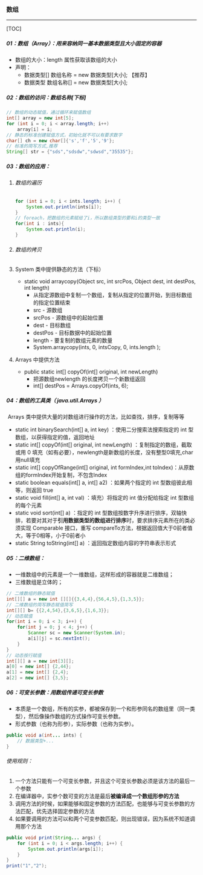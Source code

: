 ### 数组

------

[TOC]

##### 01：数组（Array）：用来容纳同一基本数据类型且大小固定的容器

- 数组的大小：length 属性获取该数组的大小
- 声明：
  - 数据类型[] 数组名称 = new 数据类型[大小];  【推荐】
  - 数据类型 数组名称[] = new 数据类型[大小];

##### 02：数组的访问：数组名称[下标]

```java
// 数组的动态赋值，通过循环来赋值数组
int[] array = new int[5];
for (int i = 0; i < array.length; i++)
    array[i] = i;
// 静态的标准创建赋值方式，初始化就不可以有要求数字
char[] ch = new char[]{'s','f','5','9'}; 
// 标准的简写方式,推荐
String[] str = {"sds","sdsdw","sdwsd","35535"};
```

##### 03：数组的应用：

1. ###### 数组的遍历

   ```Java
   for (int i = 0; i < ints.length; i++) {
       System.out.println(ints[i]);
   }
   // foreach，把数组的元素赋给了i，所以数组类型的要和i的类型一致
   for(int i : ints){
       System.out.println(i);
   }
   ```

2. ###### 数组的拷贝

1. System 类中提供静态的方法（下标）
   - static void arraycopy(Object src, int srcPos, Object dest, int destPos, int length) 
     - 从指定源数组中复制一个数组，复制从指定的位置开始，到目标数组的指定位置结束
     - src - 源数组
     - srcPos - 源数组中的起始位置
     - dest - 目标数组
     - destPos - 目标数据中的起始位置
     - length - 要复制的数组元素的数量 
     - System.arraycopy(ints, 0, intsCopy, 0, ints.length );
2. Arrays 中提供方法 
   - public static int[] copyOf(int[] original, int newLength)  
     - 把源数组newlength 的长度拷贝一个新数组返回
     - int[] destPos = Arrays.copyOf(ints, 6);

##### 04：数组的工具类（ java.util.Arrays ）

​	Arrays 类中提供大量的对数组进行操作的方法，比如查找，排序，复制等等

- static int binarySearch(int[] a, int key)  ：使用二分搜索法搜索指定的 int 型数组，以获得指定的值，返回地址
- static int[] copyOf(int[] original, int newLength) ：复制指定的数组，截取或用 0 填充（如有必要），newlength是新数组的长度，没有整型0填充,char用null填充
- static int[] copyOfRange(int[] original, int formIndex,int tolndex)：从原数组的formIndex开始复制，不包含lndex
- static boolean equals(int[] a, int[] a2) ：如果两个指定的 int 型数组彼此相等，则返回 true
- static void fill(int[] a, int val) ：填充）将指定的 int 值分配给指定 int 型数组的每个元素
- static void sort(int[] a) ：指定的 int 型数组按数字升序进行排序，双轴快排，若要对其对于**引用数据类型的数组进行排序**时，要求排序元素所在的类必须实现 Comparable 接口，重写 compareTo方法，根据返回值大于0前者值大，等于0相等，小于0前者小
- static String toString(int[] a) ：返回指定数组内容的字符串表示形式

##### 05：二维数组：

- 一维数组中的元素是一个一维数组，这样形成的容器就是二维数组；
- 三维数组是立体的；

```java
// 二维数组的静态赋值
int[][] a = new int [][]{{3,4,4},{56,4,5},{1,3,5}};
// 二维数组的简写静态赋值简写
int[][] b= {{2,4,54},{3,6,5},{1,6,3}};
// 动态赋值
for(int i = 0; i < 3; i++) {
	for(int j = 0; j < 4; j++) {
		Scanner sc = new Scanner(System.in);
		a[i][j] = sc.nextInt();
	}
}
// 动态按行赋值
int[][] a = new int[3][];
a[0] = new int[] {2,44};
a[1] = new int[] {2,4};
a[2] = new int[] {3,5};
```

##### 06：可变长参数：用数组传递可变长参数

- 本质是一个数组，所有的实参，都被保存到一个和形参同名的数组里（同一类型），然后像操作数组的方式操作可变长参数。
- 形式参数（也称为形参），实际参数（也称为实参）。

```java
public void a(int... ints) { 
    // 数据类型+...
}
```

###### 使用规则：

1. 一个方法只能有一个可变长参数，并且这个可变长参数必须是该方法的最后一个参数
2. 在编译器中，实参个数可变的方法是最后**被编译成一个数组形参的方法**
3. 调用方法的时候，如果能够和固定参数的方法匹配，也能够与可变长参数的方法匹配，优先选择固定参数的方法
4. 如果要调用的方法可以和两个可变参数匹配，则出现错误，因为系统不知道调用那个方法

```java
public void print(String... args) {
    for (int i = 0; i < args.length; i++) {
        System.out.println(args[i]);
    }
}
print("1","2");
```

